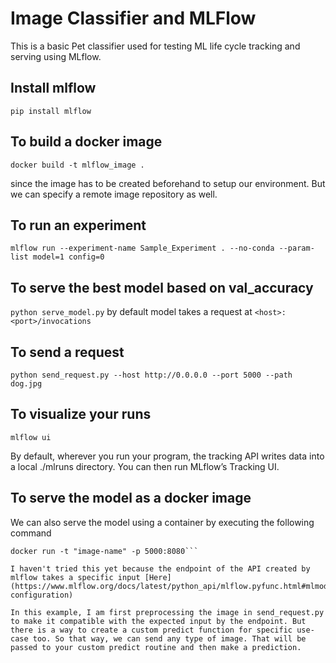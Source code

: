 # Image Classifier and MLFlow
This is a basic Pet classifier used for testing ML life cycle tracking and serving using MLflow.

## Install mlflow
```pip install mlflow```

## To build a docker image
```docker build -t mlflow_image .```

since the image has to be created beforehand to setup our environment. But we can specify a remote image repository as well.

## To run an experiment
```mlflow run --experiment-name Sample_Experiment . --no-conda --param-list model=1 config=0```

## To serve the best model based on val_accuracy
```python serve_model.py```
by default model takes a request at ```<host>:<port>/invocations```

## To send a request
```python send_request.py --host http://0.0.0.0 --port 5000 --path dog.jpg```

## To visualize your runs
```mlflow ui```

By default, wherever you run your program, the tracking API writes data into a local ./mlruns directory. You can then run MLflow’s Tracking UI.

## To serve the model as a docker image

We can also serve the model using a container by executing the following command

```mlflow models build-docker -m "path/to/model" -n "image-name"
docker run -t "image-name" -p 5000:8080```

I haven't tried this yet because the endpoint of the API created by mlflow takes a specific input [Here](https://www.mlflow.org/docs/latest/python_api/mlflow.pyfunc.html#mlmodel-configuration)

In this example, I am first preprocessing the image in send_request.py to make it compatible with the expected input by the endpoint. But there is a way to create a custom predict function for specific use-case too. So that way, we can send any type of image. That will be passed to your custom predict routine and then make a prediction.
